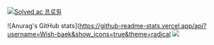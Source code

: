 [![Solved.ac
프로필](http://mazassumnida.wtf/api/v2/generate_badge?boj=dnjs0236)](https://solved.ac/dnjs0236)

![Anurag's GitHub stats](https://github-readme-stats.vercel.app/api?username=Wish-baek&show_icons=true&theme=radical
 <img src="http://mazandi.herokuapp.com/api?handle=dnjs0236&theme=warm"/>
